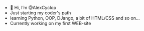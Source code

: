- 👋 Hi, I’m @AlexCyclop
- Just starting my coder's path
- learning Python, OOP, DJango, a bit of HTML/CSS and so on...
- Currently working on my first WEB-site
<!---
AlexCyclop/AlexCyclop is a ✨ special ✨ repository because its `README.md` (this file) appears on your GitHub profile.
You can click the Preview link to take a look at your changes.
--->
